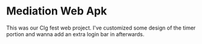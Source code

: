 # Mediation Web Apk
This was our Clg fest web project. I've customized some design of the timer portion and wanna add an extra login bar in afterwards.
